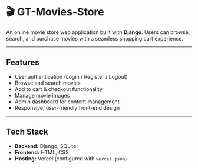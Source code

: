 # 🎬 GT-Movies-Store

An online movie store web application built with **Django**. Users can browse, search, and purchase movies with a seamless shopping cart experience.

---

## Features

-  User authentication (Login / Register / Logout)
-  Browse and search movies
-  Add to cart & checkout functionality
-  Manage movie images
-  Admin dashboard for content management
-  Responsive, user-friendly front-end design

---

## Tech Stack

- **Backend:** Django, SQLite  
- **Frontend:** HTML, CSS  
- **Hosting:** Vercel (configured with `vercel.json`)
